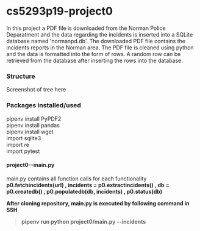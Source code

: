 # cs5293p19-project0
In this project a PDF file is downloaded from the Norman Police Deparatment and the data regarding the incidents is inserted into a SQLite database named 'normanpd.db'. The downloaded PDF file contains the incidents reports in the Norman area. The PDF file is cleaned using python and the data is formatted into the form of rows. A random row can be retrieved from the database after inserting the rows into the database.

### Structure
Screenshot of tree here

### Packages installed/used 
pipenv install PyPDF2 &nbsp; \
pipenv install pandas &nbsp; \
pipenv install wget &nbsp;\
import sqlite3 \
import re \
import pytest 
 

#### project0--main.py
main.py contains all function calls for each functionality \
 <b> p0.fetchincidents(url) 
, <b> incidents = p0.extractincidents() 
, <b> db = p0.createdb() 
, <b> p0.populatedb(db, incidents) 
, p0.status(db) 

After cloning repository, main.py is executed by following command in SSH 
> pipenv run python project0/main.py --incidents <url>
 
